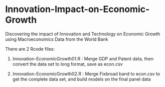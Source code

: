 # Innovation-Impact-on-Economic-Growth
Discovering the impact of Innovation and Technology on Economic Growth using Macroeconomics Data from the World Bank

There are 2 Rcode files: 

1. Innovation-EconomicGrowth01.R : Merge GDP and Patent data, then convert the data set to long format, save as econ.csv 

2. Innovation-EconomicGrowth02.R : Merge Fixbroad band to econ.csv to get the complete data set, and build models on the final panel data
